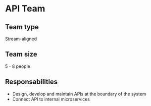 # API Team
## Team type
Stream-aligned
## Team size
5 - 8 people
## Responsabilities
* Design, develop and maintain APIs at the boundary of the system
* Connect API to internal microservices